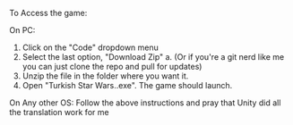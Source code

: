 To Access the game:

On PC:
1.  Click on the "Code" dropdown menu
2.  Select the last option, "Download Zip"
    a. (Or if you're a git nerd like me you can just clone the repo and pull for updates)
3.  Unzip the file in the folder where you want it.
4.  Open "Turkish Star Wars..exe". The game should launch. 

On Any other OS:
Follow the above instructions and pray that Unity did all the translation work for me